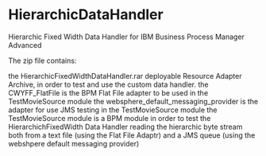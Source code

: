 # HierarchicDataHandler
Hierarchic Fixed Width Data Handler for IBM Business Process Manager Advanced

The zip file contains:

the HierarchicFixedWidthDataHandler.rar deployable Resource Adapter Archive, in order to test and use the custom data handler.
the CWYFF_FlatFile is the BPM Flat File adapter to be used in the TestMovieSource module
the websphere_default_messaging_provider is the adapter for use JMS testing in the TestMovieSource module
the TestMovieSource module is a BPM module in order to test the HierarchichFixedWidth Data Handler reading the hierarchic byte stream both
from a text file (using the Flat File Adaptr) and a JMS queue (using the webshpere default messaging provider)

